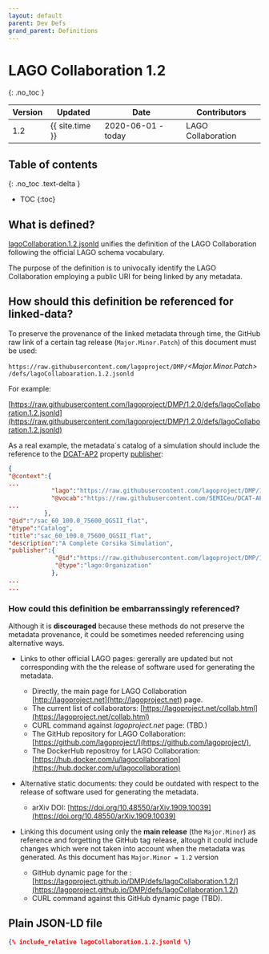 ```yaml
---
layout: default
parent: Dev Defs
grand_parent: Definitions
---
```


# LAGO Collaboration 1.2
{: .no_toc }

|Version| Updated | Date |Contributors|
|-------|---------|------|------------|
| 1.2   | {{ site.time }} | 2020-06-01 - today | LAGO Collaboration |


## Table of contents
{: .no_toc .text-delta }

- TOC
{:toc}

## What is defined?

[lagoCollaboration.1.2.jsonld](./lagoCollaboration.1.2.jsonld) unifies the definition of the LAGO Collaboration following the official LAGO schema vocabulary. 

The purpose of the definition is to univocally identify the LAGO Collaboration employing a public URI for being linked by any metadata. 


## How should this definition be referenced for linked-data?

To preserve the provenance of the linked metadata through time, the GitHub raw link of a certain tag release (``Major.Minor.Patch``) of this document must be used:

`https://raw.githubusercontent.com/lagoproject/DMP/`*\<Major.Minor.Patch\>*`/defs/lagoCollaboaration.1.2.jsonld`

For example:

[https://raw.githubusercontent.com/lagoproject/DMP/1.2.0/defs/lagoCollaboration.1.2.jsonld](https://raw.githubusercontent.com/lagoproject/DMP/1.2.0/defs/lagoCollaboration.1.2.jsonld)


As a real example, the metadata´s catalog of a simulation should include the reference to the [DCAT-AP2](https://joinup.ec.europa.eu/collection/semantic-interoperability-community-semic/solution/dcat-application-profile-data-portals-europe) property [publisher](https://raw.githubusercontent.com/SEMICeu/DCAT-AP/2.0.0/releases/2.0.0/dcat-ap_2.0.0.jsonld#publisher):

```json
{
"@context":{
...
            "lago":"https://raw.githubusercontent.com/lagoproject/DMP/1.2.0/schema/lagoSchema.1.2.jsonld",
            "@vocab":"https://raw.githubusercontent.com/SEMICeu/DCAT-AP/2.0.0/releases/2.0.0/dcat-ap_2.0.0.jsonld",
...
          },
"@id":"/sac_60_100.0_75600_QGSII_flat",
"@type":"Catalog",
"title":"sac_60_100.0_75600_QGSII_flat",
"description":"A Complete Corsika Simulation",
"publisher":{
             "@id":"https://raw.githubusercontent.com/lagoproject/DMP/1.2.0/defs/lagoCollaboration.1.2.jsonld",
             "@type":"lago:Organization"
            },
...
...
```

### How could this definition be embarranssingly referenced?

Although it is **discouraged** because these methods do not preserve the metadata provenance,  it could be sometimes needed referencing using alternative ways.

- Links to other official LAGO pages: gererally are updated but not corresponding with the the release of software used for generating the metadata.
  - Directly, the main page for LAGO Collaboration [http://lagoproject.net](http://lagoproject.net) page.
  - The current list of collaborators: [https://lagoproject.net/collab.html](https://lagoproject.net/collab.html)
  - CURL command against *lagoproject.net* page: (TBD.)
  - The GitHub repository for LAGO Collaboration: [https://github.com/lagoproject/](https://github.com/lagoproject/),
  - The DockerHub repositroy for LAGO Collaboration: [https://hub.docker.com/u/lagocollaboration](https://hub.docker.com/u/lagocollaboration)
  
- Alternative static documents: they could be outdated with respect to the release of software used for generating the metadata.
  - arXiv DOI: [https://doi.org/10.48550/arXiv.1909.10039](https://doi.org/10.48550/arXiv.1909.10039)  
  
- Linking this document using only the **main release** (the ``Major.Minor``) as reference and forgetting the GitHub tag release, altough it could include changes which were not taken into account when the metadata was generated. As this document has ``Major.Minor = 1.2`` version
  - GitHub dynamic page for the : [https://lagoproject.github.io/DMP/defs/lagoCollaboration.1.2/](https://lagoproject.github.io/DMP/defs/lagoCollaboration.1.2/)
  - CURL command against this GitHub dynamic page (TBD).


## Plain JSON-LD file

```json
{% include_relative lagoCollaboration.1.2.jsonld %}
```

